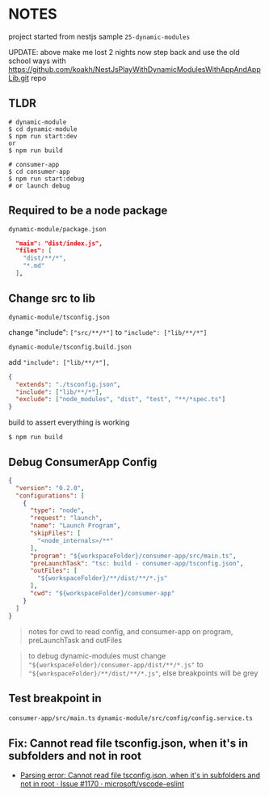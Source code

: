 # NOTES

project started from nestjs sample `25-dynamic-modules`

UPDATE: above make me lost 2 nights now step back and use the old school ways with <https://github.com/koakh/NestJsPlayWithDynamicModulesWithAppAndAppLib.git> repo

## TLDR

```shell
# dynamic-module
$ cd dynamic-module
$ npm run start:dev
or
$ npm run build

# consumer-app
$ cd consumer-app
$ npm run start:debug
# or launch debug
```

## Required to be a node package

`dynamic-module/package.json`

```json
  "main": "dist/index.js",
  "files": [
    "dist/**/*",
    "*.md"
  ],
```

## Change src to lib

`dynamic-module/tsconfig.json`

change "include": `["src/**/*"]` to `"include": ["lib/**/*"]`

`dynamic-module/tsconfig.build.json`

add `"include": ["lib/**/*"],`

```json
{
  "extends": "./tsconfig.json",
  "include": ["lib/**/*"],
  "exclude": ["node_modules", "dist", "test", "**/*spec.ts"]
}
```

build to assert everything is working

```shell
$ npm run build
```

## Debug ConsumerApp Config

```json
{
  "version": "0.2.0",
  "configurations": [
    {
      "type": "node",
      "request": "launch",
      "name": "Launch Program",
      "skipFiles": [
        "<node_internals>/**"
      ],
      "program": "${workspaceFolder}/consumer-app/src/main.ts",
      "preLaunchTask": "tsc: build - consumer-app/tsconfig.json",
      "outFiles": [
        "${workspaceFolder}/**/dist/**/*.js"
      ],
      "cwd": "${workspaceFolder}/consumer-app"
    }
  ]
}
```

> notes for cwd to read config, and consumer-app on program, preLaunchTask and outFiles

> to debug dynamic-modules must change `"${workspaceFolder}/consumer-app/dist/**/*.js"` to `"${workspaceFolder}/**/dist/**/*.js"`, else breakpoints will be grey

## Test breakpoint in

`consumer-app/src/main.ts`
`dynamic-module/src/config/config.service.ts`

## Fix: Cannot read file tsconfig.json, when it's in subfolders and not in root

- [Parsing error: Cannot read file tsconfig.json, when it&#39;s in subfolders and not in root  · Issue #1170 · microsoft/vscode-eslint](https://github.com/microsoft/vscode-eslint/issues/1170)